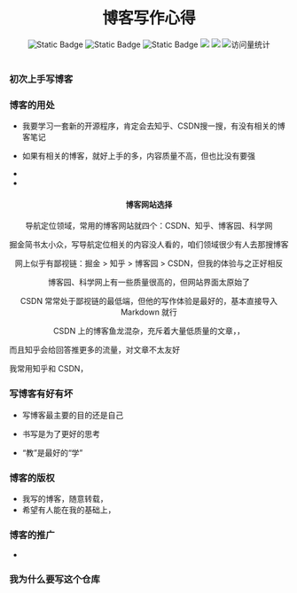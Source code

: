 <div align="center">
    <a name="Top"></a>
	<h1>博客写作心得</h1>
</div>
<div align="center">
    <img alt="Static Badge" src="https://img.shields.io/badge/QQ-1482275402-red">
    <img alt="Static Badge" src="https://img.shields.io/badge/%E5%BE%AE%E4%BF%A1-lizhengxiao99-green">
    <img alt="Static Badge" src="https://img.shields.io/badge/Email-dauger%40126.com-brown">
    <a href="https://blog.csdn.net/daoge2666/"><img src="https://img.shields.io/badge/CSDN-论坛-c32136" /></a>
    <a href="https://www.zhihu.com/people/dao-ge-92-60/"><img src="https://img.shields.io/badge/Zhihu-知乎-blue" /></a>
    <img src="https://komarev.com/ghpvc/?username=LiZhengXiao99&label=Views&color=0e75b6&style=flat" alt="访问量统计" />
</div>

<br/>

### 初次上手写博客







### 博客的用处

* 我要学习一套新的开源程序，肯定会去知乎、CSDN搜一搜，有没有相关的博客笔记
* 如果有相关的博客，就好上手的多，内容质量不高，但也比没有要强
* 

* 



<div align="center">
    <h4>博客网站选择</h4>
    <p>导航定位领域，常用的博客网站就四个：CSDN、知乎、博客园、科学网</p>
    <p>掘金简书太小众，写导航定位相关的内容没人看的，咱们领域很少有人去那搜博客</p>
    <p>网上似乎有鄙视链：掘金 > 知乎 > 博客园 > CSDN，但我的体验与之正好相反</p>
    <p>博客园、科学网上有一些质量很高的，但网站界面太原始了</p>
    <p>CSDN 常常处于鄙视链的最低端，但他的写作体验是最好的，基本直接导入 Markdown 就行</p>
    <p>CSDN 上的博客鱼龙混杂，充斥着大量低质量的文章，，</p>
</div>



而且知乎会给回答推更多的流量，对文章不太友好



我常用知乎和 CSDN，



### 写博客有好有坏

* 写博客最主要的目的还是自己

* 书写是为了更好的思考
* “教”是最好的“学”



### 博客的版权

* 我写的博客，随意转载，
* 希望有人能在我的基础上，



### 博客的推广

* 



### 我为什么要写这个仓库



